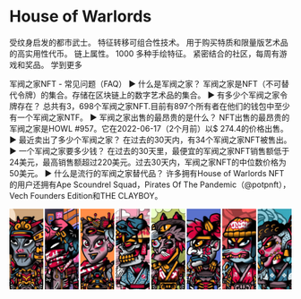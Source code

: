 # House of Warlords

受纹身启发的都市武士。 特征转移可组合性技术。 用于购买特质和限量版艺术品的高实用性代币。 链上属性。 1000 多种手绘特征。 紧密结合的社区，每周有游戏和奖品。 学到更多

军阀之家NFT - 常见问题（FAQ）
▶ 什么是军阀之家？
军阀之家是NFT（不可替代令牌）的集合。存储在区块链上的数字艺术品的集合。
▶ 有多少个军阀之家令牌存在？
总共有3，698个军阀之家NFT.目前有897个所有者在他们的钱包中至少有一个军阀之家NTF。
▶ 军阀之家出售的最昂贵的是什么？
NFT出售的最昂贵的军阀之家是HOWL #957。它在2022-06-17（2个月前）以$ 274.4的价格出售。
▶ 最近卖出了多少个军阀之家？
在过去的30天内，有34个军阀之家NFT被售出。
▶ 一个军阀之家要多少钱？
在过去的30天里，最便宜的军阀之家NFT销售额低于24美元，最高销售额超过220美元。过去30天内，军阀之家NFT的中位数价格为50美元。
▶ 什么是流行的军阀之家替代品？
许多拥有House of Warlords NFT的用户还拥有Ape Scoundrel Squad，Pirates Of The Pandemic（@potpnft），Vech Founders Edition和THE CLAYBOY。

![nft](unnamed.jpg)
